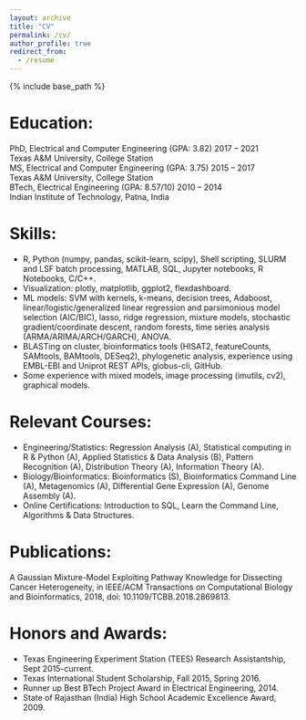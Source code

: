 ```yaml
---
layout: archive
title: "CV"
permalink: /cv/
author_profile: true
redirect_from:
  - /resume
---
```


{% include base_path %}

Education:
======
PhD, Electrical and Computer Engineering (GPA: 3.82)                                                                            2017 – 2021  
Texas A&M University, College Station  
MS, Electrical and Computer Engineering (GPA: 3.75)                                                                             2015 – 2017  
Texas A&M University, College Station  
BTech, Electrical Engineering (GPA: 8.57/10)                                                                                    2010 – 2014  
Indian Institute of Technology, Patna, India  
  
Skills:
======
* R, Python (numpy, pandas, scikit-learn, scipy), Shell scripting, SLURM and LSF batch processing, MATLAB, SQL, Jupyter notebooks, R Notebooks, C/C++.  
* Visualization: plotly, matplotlib, ggplot2, flexdashboard.   
* ML models: SVM with kernels, k-means, decision trees, Adaboost, linear/logistic/generalized linear regression and parsimonious model selection (AIC/BIC), lasso, ridge regression, mixture models, stochastic gradient/coordinate descent, random forests, time series analysis (ARMA/ARIMA/ARCH/GARCH), ANOVA. 
* BLASTing on cluster, bioinformatics tools (HISAT2, featureCounts, SAMtools, BAMtools, DESeq2), phylogenetic analysis, experience using EMBL-EBI and Uniprot REST APIs, globus-cli, GitHub.  
* Some experience with mixed models, image processing (imutils, cv2), graphical models.  
  
Relevant Courses:
======
* Engineering/Statistics: Regression Analysis (A), Statistical computing in R & Python (A), Applied Statistics & Data Analysis (B), Pattern Recognition (A), Distribution Theory (A), Information Theory (A).  
* Biology/Bioinformatics: Bioinformatics (S), Bioinformatics Command Line (A), Metagenomics (A), Differential Gene Expression (A), Genome Assembly (A).  
* Online Certifications: Introduction to SQL, Learn the Command Line, Algorithms & Data Structures.  
  
Publications:
======
A Gaussian Mixture-Model Exploiting Pathway Knowledge for Dissecting Cancer Heterogeneity, in IEEE/ACM Transactions on Computational Biology and Bioinformatics, 2018, doi: 10.1109/TCBB.2018.2869813.

Honors and Awards:
======
* Texas Engineering Experiment Station (TEES) Research Assistantship, Sept 2015-current.  
* Texas International Student Scholarship, Fall 2015, Spring 2016.  
* Runner up Best BTech Project Award in Electrical Engineering, 2014.  
* State of Rajasthan (India) High School Academic Excellence Award, 2009.  

